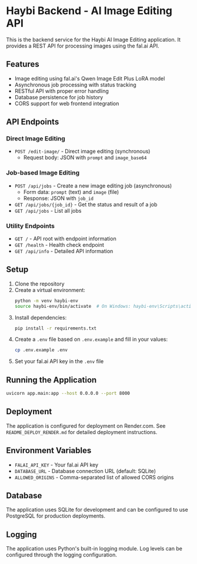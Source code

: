 # Haybi Backend - AI Image Editing API

This is the backend service for the Haybi AI Image Editing application. It provides a REST API for processing images using the fal.ai API.

## Features

- Image editing using fal.ai's Qwen Image Edit Plus LoRA model
- Asynchronous job processing with status tracking
- RESTful API with proper error handling
- Database persistence for job history
- CORS support for web frontend integration

## API Endpoints

### Direct Image Editing
- `POST /edit-image/` - Direct image editing (synchronous)
  - Request body: JSON with `prompt` and `image_base64`

### Job-based Image Editing
- `POST /api/jobs` - Create a new image editing job (asynchronous)
  - Form data: `prompt` (text) and `image` (file)
  - Response: JSON with `job_id`
- `GET /api/jobs/{job_id}` - Get the status and result of a job
- `GET /api/jobs` - List all jobs

### Utility Endpoints
- `GET /` - API root with endpoint information
- `GET /health` - Health check endpoint
- `GET /api/info` - Detailed API information

## Setup

1. Clone the repository
2. Create a virtual environment:
   ```bash
   python -m venv haybi-env
   source haybi-env/bin/activate  # On Windows: haybi-env\Scripts\activate
   ```
3. Install dependencies:
   ```bash
   pip install -r requirements.txt
   ```
4. Create a `.env` file based on `.env.example` and fill in your values:
   ```bash
   cp .env.example .env
   ```
5. Set your fal.ai API key in the `.env` file

## Running the Application

```bash
uvicorn app.main:app --host 0.0.0.0 --port 8000
```

## Deployment

The application is configured for deployment on Render.com. See `README_DEPLOY_RENDER.md` for detailed deployment instructions.

## Environment Variables

- `FALAI_API_KEY` - Your fal.ai API key
- `DATABASE_URL` - Database connection URL (default: SQLite)
- `ALLOWED_ORIGINS` - Comma-separated list of allowed CORS origins

## Database

The application uses SQLite for development and can be configured to use PostgreSQL for production deployments.

## Logging

The application uses Python's built-in logging module. Log levels can be configured through the logging configuration.